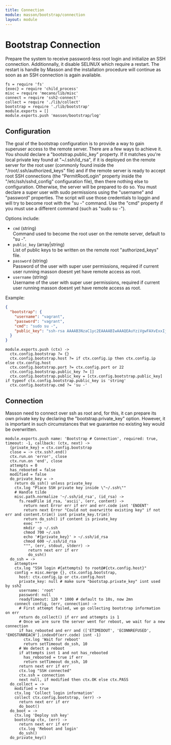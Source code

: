 ```yaml
---
title: Connection
module: masson/bootstrap/connection
layout: module
---
```


# Bootstrap Connection

Prepare the system to receive password-less root login and 
initialize an SSH connection. Additionnally, it disable SELINUX which require a 
restart. The restart is handle by Masson and the installation procedure will
continue as soon as an SSH connection is again available.

    fs = require 'fs'
    {exec} = require 'child_process'
    misc = require 'mecano/lib/misc'
    connect = require 'ssh2-connect'
    collect = require './lib/collect'
    bootstrap = require './lib/bootstrap'
    module.exports = []
    module.exports.push 'masson/bootstrap/log'

## Configuration

The goal of the bootstrap configuration is to provide a way to gain superuser
access to the remote server. There are a few ways to achieve it. You should 
declare a "bootstrap.public_key" property. If it matches you're local private key
found at "~/.ssh/id_rsa", if it is deployed on the remote server for 
the root user (commonly found inside the "/root/.ssh/authorized_keys" file) and 
if the remote server is ready to accept root SSH connections (the 
"PermitRootLogin" property inside the "/etc/ssh/sshd_config" configuration 
file), then there nothing else to configuration. Otherwise, the server will be
prepared to do so. You must declare a super user with sudo permissions using 
the "username" and "password" properties. The script will use those credentials
to loggin and will try to become root with the "su -" command. Use the "cmd" 
property if you must use a different command (such as "sudo su -").

Options include:

*   `cmd` (string)   
    Command used to become the root user on the remote server, default to "su -".   
*   `public_key` (array|string)   
    List of public keys to be written on the remote root "authorized_keys" file.   
*   `password` (string)   
    Password of the user with super user permissions, required if current user 
    running masson doesnt yet have remote access as root.   
*   `username` (string)   
    Username of the user with super user permissions, required if current user 
    running masson doesnt yet have remote access as root.   

Example:

```json
{
  "bootstrap": {
    "username": "vagrant",
    "password": "vagrant",
    "cmd": "sudo su -",
    "public_key": "ssh-rsa AAAAB3NzaC1yc2EAAAABIwAAAQEAuYziVgwFAXvExxIj5HgAywFeSfu9zxoLc5bCdeJhS/gh4EtpMN0McHd21M4btuopMAL/sctT4+SiBqwOIERw0rGWrat4WE2qBReEc+6hvdoiUx+7WglDCYePbV91N+x421UYzHhNPUg62jXIfg+o5zG/tdEDbpBAq2EX3vRsncenlhB+p/LsSkY+2+tBJLW172BN1ncKjImFglMwW+7OxGP2U9LoMMFyUs1zS65p8WgHHi/+6ZNsP0wIhKPPl8BiFJ6dLiNjlRuXLX9fGcQDJGrlYbad5Thb5wpQe1EZCF9qBloUkdj7aTIu+dainTP/I87Eo2Y47KsSydvopjqceQ== david@adaltas.com"
  }
}
```

    module.exports.push (ctx) ->
      ctx.config.bootstrap ?= {}
      ctx.config.bootstrap.host ?= if ctx.config.ip then ctx.config.ip else ctx.config.host
      ctx.config.bootstrap.port ?= ctx.config.port or 22
      ctx.config.bootstrap.public_key ?= []
      ctx.config.bootstrap.public_key = [ctx.config.bootstrap.public_key] if typeof ctx.config.bootstrap.public_key is 'string'
      ctx.config.bootstrap.cmd ?= 'su -'

## Connection

Masson need to connect over ssh as root and, for this, it can prepare
its own private key by declaring the "bootstrap.private_key" option.
However, it is important in such circumstances that we guarantee no
existing key would be overwritten.

    module.exports.push name: 'Bootstrap # Connection', required: true, timeout: -1, callback: (ctx, next) ->
      {private_key} = ctx.config.bootstrap
      close = -> ctx.ssh?.end()
      ctx.run.on 'error', close
      ctx.run.on 'end', close
      attempts = 0
      has_rebooted = false
      modified = false
      do_private_key = ->
        return do_ssh() unless private_key
        ctx.log "Place SSH private key inside \"~/.ssh\""
        # Handle tilde
        misc.path.normalize '~/.ssh/id_rsa', (id_rsa) ->
          fs.readFile id_rsa, 'ascii', (err, content) ->
            return next Error err if err and err.code isnt 'ENOENT'
            return next Error "Could not overwritte existing key" if not err and content.trim() isnt private_key.trim()
            return do_ssh() if content is private_key
            exec """
            mkdir -p ~/.ssh
            chmod 700 ~/.ssh
            echo '#{private_key}' > ~/.ssh/id_rsa
            chmod 600 ~/.ssh/id_rsa
            """, (err, stdout, stderr) ->
              return next err if err
              do_ssh()
      do_ssh = ->
        attempts++
        ctx.log "SSH login #{attempts} to root@#{ctx.config.host}"
        config = misc.merge {}, ctx.config.bootstrap,
          host: ctx.config.ip or ctx.config.host
          private_key: null # make sure "bootstap.private_key" isnt used by ssh2
          username: 'root'
          password: null
          readyTimeout: 120 * 1000 # default to 10s, now 2mn
        connect config, (err, connection) ->
          # First attempt failed, we go collecting bootstrap information on err
          return do_collect() if err and attempts is 1
          # Once we are sure the server went for reboot, we wait for a new connection
          if has_rebooted and err and (['ETIMEDOUT', 'ECONNREFUSED', 'EHOSTUNREACH'].indexOf(err.code) isnt -1)
            ctx.log 'Wait for reboot'
            return setTimeout do_ssh, 10
          # We detect a reboot
          if attempts isnt 1 and not has_rebooted 
            has_rebooted = true if err
            return setTimeout do_ssh, 10
          return next err if err
          ctx.log "SSH connected"
          ctx.ssh = connection
          next null, if modified then ctx.OK else ctx.PASS
      do_collect = ->
        modified = true
        ctx.log 'Collect login information'
        collect ctx.config.bootstrap, (err) ->
          return next err if err
          do_boot()
      do_boot = ->
        ctx.log 'Deploy ssh key'
        bootstrap ctx, (err) ->
          return next err if err
          ctx.log 'Reboot and login'
          do_ssh()
      do_private_key()


